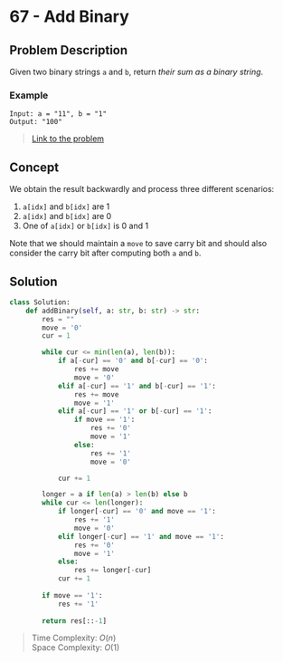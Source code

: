 # 67 - Add Binary

## Problem Description

Given two binary strings `a` and `b`, return *their sum as a binary string*.

### Example

```text
Input: a = "11", b = "1"
Output: "100"
```

> [Link to the problem](https://leetcode.com/problems/add-binary/)

## Concept

We obtain the result backwardly and process three different scenarios:

1. `a[idx]` and `b[idx]` are 1
2. `a[idx]` and `b[idx]` are 0
3. One of `a[idx]` or `b[idx]` is 0 and 1

Note that we should maintain a `move` to save carry bit and should also consider the carry bit after computing both `a` and `b`.

## Solution

```python
class Solution:
    def addBinary(self, a: str, b: str) -> str:
        res = ""
        move = '0'
        cur = 1

        while cur <= min(len(a), len(b)):
            if a[-cur] == '0' and b[-cur] == '0':
                res += move
                move = '0'
            elif a[-cur] == '1' and b[-cur] == '1':
                res += move
                move = '1'
            elif a[-cur] == '1' or b[-cur] == '1':
                if move == '1':
                    res += '0'
                    move = '1'
                else:
                    res += '1'
                    move = '0'

            cur += 1

        longer = a if len(a) > len(b) else b
        while cur <= len(longer):
            if longer[-cur] == '0' and move == '1':
                res += '1'
                move = '0'
            elif longer[-cur] == '1' and move == '1':
                res += '0'
                move = '1'
            else:
                res += longer[-cur]
            cur += 1
        
        if move == '1':
            res += '1'
        
        return res[::-1]
```

> Time Complexity: $O(n)$ \
> Space Complexity: $O(1)$
